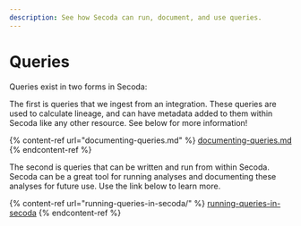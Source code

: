 ```yaml
---
description: See how Secoda can run, document, and use queries.
---
```


# Queries

Queries exist in two forms in Secoda:

The first is queries that we ingest from an integration. These queries are used to calculate lineage, and can have metadata added to them within Secoda like any other resource. See below for more information!

{% content-ref url="documenting-queries.md" %}
[documenting-queries.md](documenting-queries.md)
{% endcontent-ref %}

The second is queries that can be written and run from within Secoda. Secoda can be a great tool for running analyses and documenting these analyses for future use. Use the link below to learn more.

{% content-ref url="running-queries-in-secoda/" %}
[running-queries-in-secoda](running-queries-in-secoda/)
{% endcontent-ref %}

